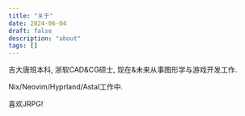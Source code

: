 ```yaml
---
title: "关于"
date: 2024-06-04
draft: false
description: "about"
tags: []
---
```


吉大唐班本科, 浙软CAD&CG硕士, 现在&未来从事图形学与游戏开发工作.

Nix/Neovim/Hyprland/Astal工作中.

喜欢JRPG!
